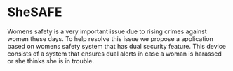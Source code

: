 # SheSAFE
Womens safety is a very important issue due to rising crimes against women these days. To help resolve this issue we propose a application based on womens safety system that has dual security feature. This device consists of a system that ensures dual alerts in case a woman is harassed or she thinks she is in trouble. 
